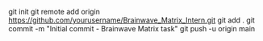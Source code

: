 git init
git remote add origin https://github.com/yourusername/Brainwave_Matrix_Intern.git
git add .
git commit -m "Initial commit - Brainwave Matrix task"
git push -u origin main
